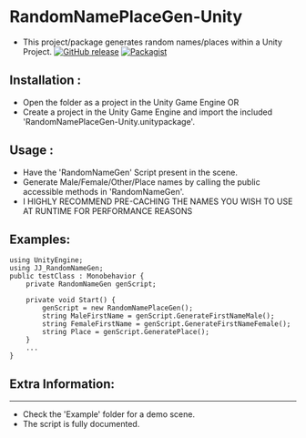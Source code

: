 # RandomNamePlaceGen-Unity
- This project/package generates random names/places within a Unity Project.
[![GitHub release](https://img.shields.io/badge/Build-1.0-brightgreen.svg)](https://github.com/DuckBoss/NamePlaceGen-Unity/releases/latest)
[![Packagist](https://img.shields.io/badge/License-MIT-blue.svg)](https://github.com/DuckBoss/NamePlaceGen-Unity/blob/master/LICENSE)


## Installation :
- Open the folder as a project in the Unity Game Engine 
  OR
- Create a project in the Unity Game Engine and import the included 'RandomNamePlaceGen-Unity.unitypackage'.

## Usage : 
- Have the 'RandomNameGen' Script present in the scene.
- Generate Male/Female/Other/Place names by calling the public accessible methods in 'RandomNameGen'.
- I HIGHLY RECOMMEND PRE-CACHING THE NAMES YOU WISH TO USE AT RUNTIME FOR PERFORMANCE REASONS

## Examples:
```
using UnityEngine;
using JJ_RandomNameGen;
public testClass : Monobehavior {
    private RandomNameGen genScript;
    
    private void Start() {
        genScript = new RandomNamePlaceGen();
        string MaleFirstName = genScript.GenerateFirstNameMale();
        string FemaleFirstName = genScript.GenerateFirstNameFemale();
        string Place = genScript.GeneratePlace();
    }
    ...
}
```

## Extra Information:
------------------------------
- Check the 'Example' folder for a demo scene.
- The script is fully documented.
